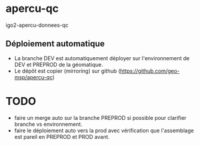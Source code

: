 # apercu-qc
igo2-apercu-donnees-qc

## Déploiement automatique  

- La branche DEV est automatiquement déployer sur l'environnement de DEV et PREPROD de la géomatique.  
- Le dépôt est copier (mirroring) sur github (https://github.com/geo-msp/apercu-qc)

# TODO 
 - faire un merge auto sur la branche PREPROD si possible pour clarifier branche vs environnement.
 - faire le déploiement auto vers la prod avec vérification que l'assemblage est pareil en PREPROD et PROD avant.
